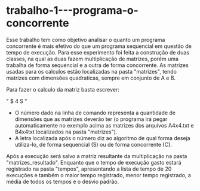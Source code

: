 # trabalho-1---programa-o-concorrente

Esse trabalho tem como objetivo analisar o quanto um programa concorrente é mais efetivo do que um programa sequencial em questão de tempo de
execução. Para esse experimento foi feita a construção de duas classes, na qual as duas fazem multiplicação de matrizes, porém uma trabalha
de forma sequencial e a outra de forma concorrente. As matrizes usadas para os calculos estão localizadas na pasta "matrizes", tendo matrizes
com dimensões quadraticas, sempre em conjunto de A e B.

Para fazer o calculo da matriz basta escrever:

" $ <programa> 4 S "

* O número dado na linha de comando representa a quantidade de dimensões que as matrizes deverão ter (o programa irá pegar automaticamente 
no exemplo acima as matrizes dos arquivos A4x4.txt e B4x4txt localizados na pasta "matrizes").
* A letra localizada após o número diz ao algoritmo de qual forma deseja utiliza-lo, de forma sequencial (S) ou de forma concorrente (C).


Após a execução será salvo a matriz resultante da multiplicação na pasta "matrizes_resultado". Enquanto que o tempo de execução gasto
estará registrado na pasta "tempos", apresentando a lista de tempo de 20 execuções e também o maior tempo registrado, menor tempo registrado,
a média de todos os tempos e o desvio padrão.
